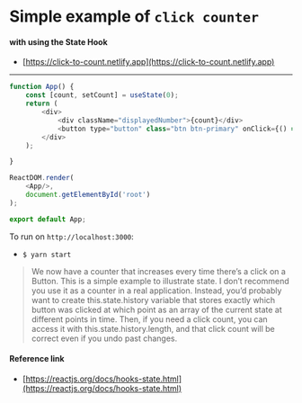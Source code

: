# Simple example of `click counter`

#### with using the State Hook
- [https://click-to-count.netlify.app](https://click-to-count.netlify.app)

--------

```js
function App() {
    const [count, setCount] = useState(0);
    return (
        <div>
            <div className="displayedNumber">{count}</div>
            <button type="button" class="btn btn-primary" onClick={() => setCount(count + 1)}>Count me!</button>
        </div>
    );

}

ReactDOM.render(
    <App/>,
    document.getElementById('root')
);

export default App;
```

To run on `http://localhost:3000`:
- `$ yarn start`

> We now have a counter that increases every time there’s a click on a Button.
This is a simple example to illustrate state. I don’t recommend you use it as a counter in a real application. Instead, you’d probably want to create this.state.history variable that stores exactly which button was clicked at which point as an array of the current state at different points in time.
Then, if you need a click count, you can access it with this.state.history.length, and that click count will be correct even if you undo past changes.

#### Reference link
- [https://reactjs.org/docs/hooks-state.html](https://reactjs.org/docs/hooks-state.html)
